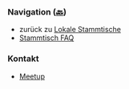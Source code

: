 ### Navigation ([🔙](/www-chapter-germany/stammtische/#lokale-stammtische))

* zurück zu [Lokale Stammtische](/www-chapter-germany/stammtische/#lokale-stammtische)
* [Stammtisch FAQ](/www-chapter-germany/stammtische/#stammtisch-faq)


### Kontakt

* [Meetup](https://www.meetup.com/OWASP-Germany-Chapter-Stammtisch-Heilbronn-Franken)
